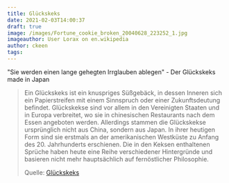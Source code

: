 ```yaml
---
title: Glückskeks
date: 2021-02-03T14:00:37
draft: true
image: /images/Fortune_cookie_broken_20040628_223252_1.jpg
imageauthor: User Lorax on en.wikipedia
author: ckeen
tags: 
---
```


"Sie werden einen lange gehegten Irrglauben ablegen" - Der Glückskeks made in Japan

> Ein Glückskeks ist ein knuspriges Süßgebäck, in dessen Inneren sich ein
> Papierstreifen mit einem Sinnspruch oder einer Zukunftsdeutung befindet.
> Glückskekse sind vor allem in den Vereinigten Staaten und in Europa
> verbreitet, wo sie in chinesischen Restaurants nach dem Essen angeboten
> werden. Allerdings stammen die Glückskekse ursprünglich nicht aus China,
> sondern aus Japan. In ihrer heutigen Form sind sie erstmals an der
> amerikanischen Westküste zu Anfang des 20. Jahrhunderts erschienen. Die in den
> Keksen enthaltenen Sprüche haben heute eine Reihe verschiedener Hintergründe
> und basieren nicht mehr hauptsächlich auf fernöstlicher Philosophie.
>
> Quelle: [Glückskeks](https://de.wikipedia.org/wiki/Gl%C3%BCckskeks)
